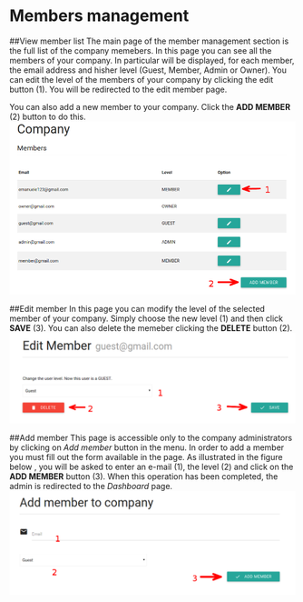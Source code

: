 # Members management
##View member list
The main page of the member management section is the full list of the company memebers. In this page you can see all the members of your company. In particular will be displayed, for each member, the email address and hisher level (Guest, Member, Admin or Owner). You can edit the level of the members of your company by clicking the edit button (1). You will be redirected to the edit member page.

You can also add a new member to your company. Click the **ADD MEMBER** (2) button to do this.
![](../img/companyMembers.png)

##Edit member
In this page you can modify the level of the selected member of your company. Simply choose the new level (1) and then click **SAVE** (3). You can also delete the memeber clicking the **DELETE** button (2).
![](../img/editCompanyMember.png)

##Add member
This page is accessible only to the company administrators by clicking on *Add member* button in the menu.
In order to add a member you must fill out the form available in the page. As illustrated in the figure below , you will be asked to enter an e-mail (1), the level (2) and click on the **ADD MEMBER** button (3). When this operation has been completed, the admin is redirected to the *Dashboard* page.
![](../img/addMember.png)



